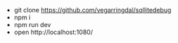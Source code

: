 


* git clone https://github.com/vegarringdal/sqllitedebug
* npm i
* npm run dev
* open http://localhost:1080/